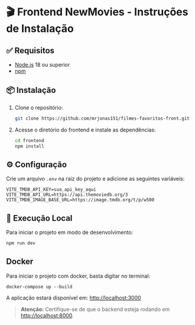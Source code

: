 # 🎬 Frontend NewMovies - Instruções de Instalação

## ✅ Requisitos

-   [Node.js](https://nodejs.org/en) 18 ou superior
-   [npm](https://www.npmjs.com/)

## 📦 Instalação

1. Clone o repositório:

    ```bash
    git clone https://github.com/mrjonas151/filmes-favoritos-front.git
    ```

2. Acesse o diretório do frontend e instale as dependências:
    ```bash
    cd frontend
    npm install
    ```

## ⚙️ Configuração

Crie um arquivo `.env` na raiz do projeto e adicione as seguintes variáveis:

```env
VITE_TMDB_API_KEY=sua_api_key_aqui
VITE_TMDB_API_URL=https://api.themoviedb.org/3
VITE_TMDB_IMAGE_BASE_URL=https://image.tmdb.org/t/p/w500
```

## 🚀 Execução Local

Para iniciar o projeto em modo de desenvolvimento:

```bash
npm run dev
```

## Docker

Para iniciar o projeto com docker, basta digitar no terminal:

```
docker-compose up --build
```

A aplicação estará disponível em: [http://localhost:3000](http://localhost:3000)

> **Atenção:** Certifique-se de que o backend esteja rodando em [http://localhost:8000](http://localhost:8000).
